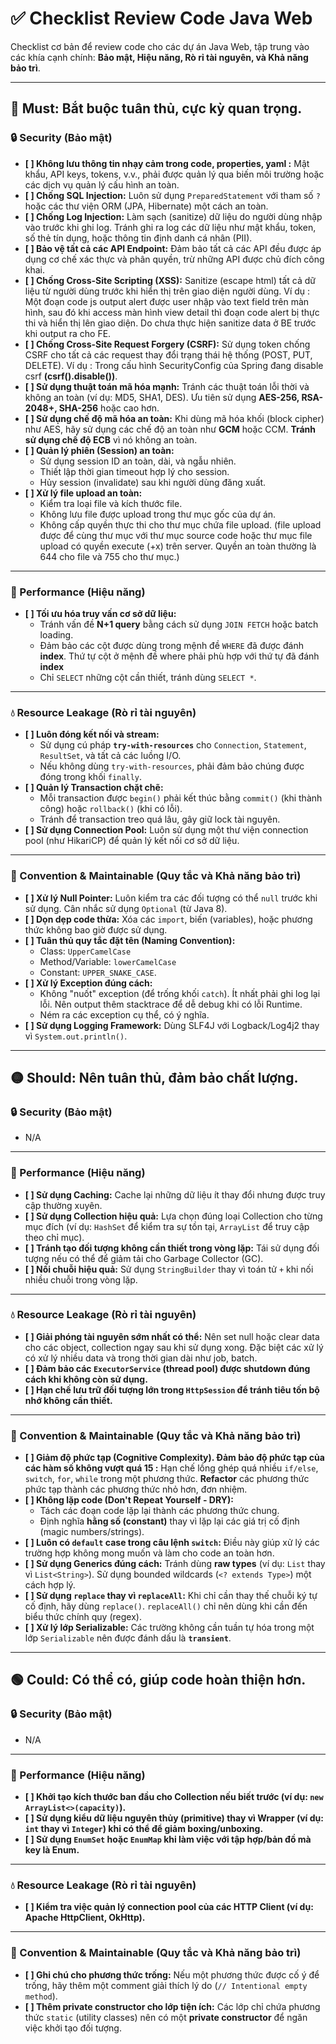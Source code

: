 # ✅ Checklist Review Code Java Web

Checklist cơ bản để review code cho các dự án Java Web, tập trung vào các khía cạnh chính: **Bảo mật, Hiệu năng, Rò rỉ tài nguyên, và Khả năng bảo trì**.

---

## 🔴 **Must**: Bắt buộc tuân thủ, cực kỳ quan trọng.

### 🔒 Security (Bảo mật)

- **[ ] Không lưu thông tin nhạy cảm trong code, properties, yaml :** Mật khẩu, API keys, tokens, v.v., phải được quản lý qua biến môi trường hoặc các dịch vụ quản lý cấu hình an toàn.
- **[ ] Chống SQL Injection:** Luôn sử dụng `PreparedStatement` với tham số `?` hoặc các thư viện ORM (JPA, Hibernate) một cách an toàn.
- **[ ] Chống Log Injection:** Làm sạch (sanitize) dữ liệu do người dùng nhập vào trước khi ghi log. Tránh ghi ra log các dữ liệu như mật khẩu, token, số thẻ tín dụng, hoặc thông tin định danh cá nhân (PII).
- **[ ] Bảo vệ tất cả các API Endpoint:** Đảm bảo tất cả các API đều được áp dụng cơ chế xác thực và phân quyền, trừ những API được chủ đích công khai.
- **[ ] Chống Cross-Site Scripting (XSS):** Sanitize (escape html) tất cả dữ liệu từ người dùng trước khi hiển thị trên giao diện người dùng. Ví dụ : Một đoạn code js output alert được user nhập vào text field trên màn hình, sau đó khi access màn hình view detail thì đoạn code alert bị thực thi và hiển thị lên giao diện. Do chưa thực hiện sanitize data ở BE trước khi output ra cho FE.
- **[ ] Chống Cross-Site Request Forgery (CSRF):** Sử dụng token chống CSRF cho tất cả các request thay đổi trạng thái hệ thống (POST, PUT, DELETE). Ví dụ : Trong cấu hình SecurityConfig của Spring đang disable csrf **(csrf().disable())**.
- **[ ] Sử dụng thuật toán mã hóa mạnh:** Tránh các thuật toán lỗi thời và không an toàn (ví dụ: MD5, SHA1, DES). Ưu tiên sử dụng **AES-256, RSA-2048+, SHA-256** hoặc cao hơn.
- **[ ] Sử dụng chế độ mã hóa an toàn:** Khi dùng mã hóa khối (block cipher) như AES, hãy sử dụng các chế độ an toàn như **GCM** hoặc CCM. **Tránh sử dụng chế độ ECB** vì nó không an toàn.
- **[ ] Quản lý phiên (Session) an toàn:**
  - Sử dụng session ID an toàn, dài, và ngẫu nhiên.
  - Thiết lập thời gian timeout hợp lý cho session.
  - Hủy session (invalidate) sau khi người dùng đăng xuất.
- **[ ] Xử lý file upload an toàn:**
  - Kiểm tra loại file và kích thước file.
  - Không lưu file được upload trong thư mục gốc của dự án.
  - Không cấp quyền thực thi cho thư mục chứa file upload. (file upload được để cùng thư mục với thư mục source code hoặc thư mục file upload có quyền execute (+x) trên server. Quyền an toàn thường là 644 cho file và 755 cho thư mục.)

---

### 🚀 Performance (Hiệu năng)

- **[ ] Tối ưu hóa truy vấn cơ sở dữ liệu:**
  - Tránh vấn đề **N+1 query** bằng cách sử dụng `JOIN FETCH` hoặc batch loading.
  - Đảm bảo các cột được dùng trong mệnh đề `WHERE` đã được đánh **index**. Thứ tự cột ở mệnh đề where phải phù hợp với thứ tự đã đánh **index**
  - Chỉ `SELECT` những cột cần thiết, tránh dùng `SELECT *`.

---

### 💧 Resource Leakage (Rò rỉ tài nguyên)

- **[ ] Luôn đóng kết nối và stream:**
  - Sử dụng cú pháp **`try-with-resources`** cho `Connection`, `Statement`, `ResultSet`, và tất cả các luồng I/O.
  - Nếu không dùng `try-with-resources`, phải đảm bảo chúng được đóng trong khối `finally`.
- **[ ] Quản lý Transaction chặt chẽ:**
  - Mỗi transaction được `begin()` phải kết thúc bằng `commit()` (khi thành công) hoặc `rollback()` (khi có lỗi).
  - Tránh để transaction treo quá lâu, gây giữ lock tài nguyên.
- **[ ] Sử dụng Connection Pool:** Luôn sử dụng một thư viện connection pool (như HikariCP) để quản lý kết nối cơ sở dữ liệu.

---

### 📜 Convention & Maintainable (Quy tắc và Khả năng bảo trì)

- **[ ] Xử lý Null Pointer:** Luôn kiểm tra các đối tượng có thể `null` trước khi sử dụng. Cân nhắc sử dụng `Optional` (từ Java 8).
- **[ ] Dọn dẹp code thừa:** Xóa các `import`, biến (variables), hoặc phương thức không bao giờ được sử dụng.
- **[ ] Tuân thủ quy tắc đặt tên (Naming Convention):**
  - Class: `UpperCamelCase`
  - Method/Variable: `lowerCamelCase`
  - Constant: `UPPER_SNAKE_CASE`.
- **[ ] Xử lý Exception đúng cách:**
  - Không "nuốt" exception (để trống khối `catch`). Ít nhất phải ghi log lại lỗi. Nên output thêm stacktrace để dễ debug khi có lỗi Runtime.
  - Ném ra các exception cụ thể, có ý nghĩa.
- **[ ] Sử dụng Logging Framework:** Dùng SLF4J với Logback/Log4j2 thay vì `System.out.println()`.

---

## 🟡 **Should**: Nên tuân thủ, đảm bảo chất lượng.

### 🔒 Security (Bảo mật)

- N/A

---

### 🚀 Performance (Hiệu năng)

- **[ ] Sử dụng Caching:** Cache lại những dữ liệu ít thay đổi nhưng được truy cập thường xuyên.
- **[ ] Sử dụng Collection hiệu quả:** Lựa chọn đúng loại Collection cho từng mục đích (ví dụ: `HashSet` để kiểm tra sự tồn tại, `ArrayList` để truy cập theo chỉ mục).
- **[ ] Tránh tạo đối tượng không cần thiết trong vòng lặp:** Tái sử dụng đối tượng nếu có thể để giảm tải cho Garbage Collector (GC).
- **[ ] Nối chuỗi hiệu quả:** Sử dụng `StringBuilder` thay vì toán tử `+` khi nối nhiều chuỗi trong vòng lặp.

---

### 💧 Resource Leakage (Rò rỉ tài nguyên)

- **[ ] Giải phóng tài nguyên sớm nhất có thể:** Nên set null hoặc clear data cho các object, collection ngay sau khi sử dụng xong. Đặc biệt các xử lý có xử lý nhiều data và trong thời gian dài như job, batch.
- **[ ] Đảm bảo các `ExecutorService` (thread pool) được shutdown đúng cách khi không còn sử dụng.**
- **[ ] Hạn chế lưu trữ đối tượng lớn trong `HttpSession` để tránh tiêu tốn bộ nhớ không cần thiết.**

---

### 📜 Convention & Maintainable (Quy tắc và Khả năng bảo trì)

- **[ ] Giảm độ phức tạp (Cognitive Complexity). Đảm bảo độ phức tạp của các hàm số không vượt quá 15 :** Hạn chế lồng ghép quá nhiều `if/else`, `switch`, `for`, `while` trong một phương thức. **Refactor** các phương thức phức tạp thành các phương thức nhỏ hơn, đơn nhiệm.
- **[ ] Không lặp code (Don't Repeat Yourself - DRY):**
  - Tách các đoạn code lặp lại thành các phương thức chung.
  - Định nghĩa **hằng số (constant)** thay vì lặp lại các giá trị cố định (magic numbers/strings).
- **[ ] Luôn có `default` case trong câu lệnh `switch`:** Điều này giúp xử lý các trường hợp không mong muốn và làm cho code an toàn hơn.
- **[ ] Sử dụng Generics đúng cách:** Tránh dùng **raw types** (ví dụ: `List` thay vì `List<String>`). Sử dụng bounded wildcards (`<? extends Type>`) một cách hợp lý.
- **[ ] Sử dụng `replace` thay vì `replaceAll`:** Khi chỉ cần thay thế chuỗi ký tự cố định, hãy dùng `replace()`. `replaceAll()` chỉ nên dùng khi cần đến biểu thức chính quy (regex).
- **[ ] Xử lý lớp Serializable:** Các trường không cần tuần tự hóa trong một lớp `Serializable` nên được đánh dấu là **`transient`**.

---

## 🟢 **Could**: Có thể có, giúp code hoàn thiện hơn.

### 🔒 Security (Bảo mật)

- N/A

---

### 🚀 Performance (Hiệu năng)

- **[ ] Khởi tạo kích thước ban đầu cho Collection nếu biết trước (ví dụ: `new ArrayList<>(capacity)`).**
- **[ ] Sử dụng kiểu dữ liệu nguyên thủy (primitive) thay vì Wrapper (ví dụ: `int` thay vì `Integer`) khi có thể để giảm boxing/unboxing.**
- **[ ] Sử dụng `EnumSet` hoặc `EnumMap` khi làm việc với tập hợp/bản đồ mà key là Enum.**

---

### 💧 Resource Leakage (Rò rỉ tài nguyên)

- **[ ] Kiểm tra việc quản lý connection pool của các HTTP Client (ví dụ: Apache HttpClient, OkHttp).**

---

### 📜 Convention & Maintainable (Quy tắc và Khả năng bảo trì)

- **[ ] Ghi chú cho phương thức trống:** Nếu một phương thức được cố ý để trống, hãy thêm một comment giải thích lý do (`// Intentional empty method`).
- **[ ] Thêm private constructor cho lớp tiện ích:** Các lớp chỉ chứa phương thức `static` (utility classes) nên có một **private constructor** để ngăn việc khởi tạo đối tượng.
